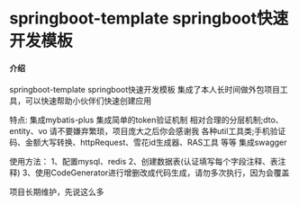 # springboot-template springboot快速开发模板

#### 介绍

springboot-template springboot快速开发模板 集成了本人长时间做外包项目工具，可以快速帮助小伙伴们快速创建应用

特点:
集成mybatis-plus
集成简单的token验证机制
相对合理的分层机制;dto、entity、vo 请不要嫌弃繁琐，项目庞大之后你会感谢我
各种util工具类;手机验证码、金额大写转换、httpRequest、雪花id生成器、RAS工具 等等
集成swagger


使用方法：
1、配置mysql、redis
2、创建数据表(认证填写每个字段注释、表注释)
3、使用CodeGenerator进行增删改成代码生成，请勿多次执行，因为会覆盖


项目长期维护，先说这么多

